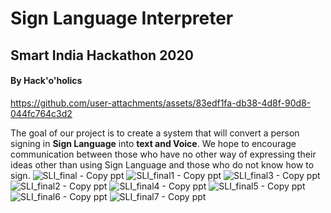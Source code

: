 # Sign Language Interpreter
## Smart India Hackathon 2020
#### By Hack'o'holics

https://github.com/user-attachments/assets/83edf1fa-db38-4d8f-90d8-044fc764c3d2

The goal of our project is to create a system that will convert  a person signing in  **Sign Language** into  **text and Voice**. 
We hope to encourage communication between those who have no other way of expressing their ideas other than using Sign Language and those who do not know how to sign.
![SLI_final - Copy ppt](https://github.com/user-attachments/assets/8d7bd22a-991f-4329-842d-0d8c48051ad4)
![SLI_final1 - Copy ppt](https://github.com/user-attachments/assets/33e845fb-10d1-4093-bee6-8eab8a0fcbfa)
![SLI_final3 - Copy ppt](https://github.com/user-attachments/assets/6d2fdf37-ef22-4f5c-b867-39f322626c16)
![SLI_final2 - Copy ppt](https://github.com/user-attachments/assets/d2cb4a5e-a2cf-4561-9477-5b73548810c5)
![SLI_final4 - Copy ppt](https://github.com/user-attachments/assets/19615747-2a74-4a76-b921-63fc2ca8e696)
![SLI_final5 - Copy ppt](https://github.com/user-attachments/assets/da7c75f7-9122-44fe-9019-2a5c1d4351c1)
![SLI_final6 - Copy ppt](https://github.com/user-attachments/assets/4d469bc5-f0d5-4b3a-8744-8538fb94a0d9)
![SLI_final7 - Copy ppt](https://github.com/user-attachments/assets/3afe81f2-2366-4606-b440-2859afcd83b4)


